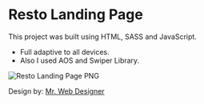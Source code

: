 # Resto Landing Page

This project was built using HTML, SASS and JavaScript.
 - Full adaptive to all devices.
 - Also I used AOS and Swiper Library.

![Resto Landing Page PNG](https://i.imgur.com/CM8ZEfd.png)

Design by: [Mr. Web Designer](https://www.youtube.com/c/MrWebDesignerAnas)
